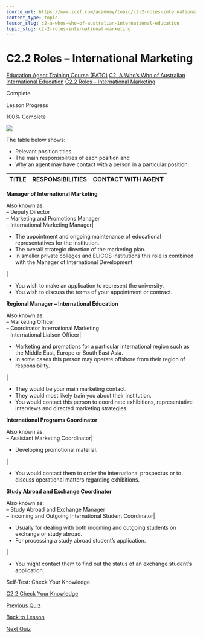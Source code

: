 ```yaml
---
source_url: https://www.icef.com/academy/topic/c2-2-roles-international-marketing/
content_type: topic
lesson_slug: c2-a-whos-who-of-australian-international-education
topic_slug: c2-2-roles-international-marketing
---
```


# C2.2 Roles – International Marketing

[Education Agent Training Course (EATC)](https://www.icef.com/academy/courses/education-agent-training-course-eatc/) [C2. A Who’s Who of Australian International Education](https://www.icef.com/academy/lessons/c2-a-whos-who-of-australian-international-education/) [C2.2 Roles – International Marketing](https://www.icef.com/academy/topic/c2-2-roles-international-marketing/)

Complete

Lesson Progress 

100% Complete 

![](https://www.icef.com/academy/wp-content/uploads/2022/09/smartworks-coworking-cW4lLTavU80-unsplash-1024x576.jpg)

The table below shows:

  * Relevant position titles
  * The main responsibilities of each position and
  * Why an agent may have contact with a person in a particular position.

**TITLE**| **RESPONSIBILITIES**| **CONTACT WITH AGENT**  
---|---|---  
**Manager of International Marketing**  
  
Also known as:  
– Deputy Director  
– Marketing and Promotions Manager  
– International Marketing Manager| 

  * The appointment and ongoing maintenance of educational representatives for the institution.
  * The overall strategic direction of the marketing plan.
  * In smaller private colleges and ELICOS institutions this role is combined with the Manager of International Development

| 

  * You wish to make an application to represent the university.
  * You wish to discuss the terms of your appointment or contract.

  
**Regional Manager – International Education**  
  
Also known as:  
– Marketing Officer  
– Coordinator International Marketing  
– International Liaison Officer| 

  * Marketing and promotions for a particular international region such as the Middle East, Europe or South East Asia.
  * In some cases this person may operate offshore from their region of responsibility.

| 

  * They would be your main marketing contact.
  * They would most likely train you about their institution.
  * You would contact this person to coordinate exhibitions, representative interviews and directed marketing strategies.

  
**International Programs Coordinator**  
  
Also known as:  
– Assistant Marketing Coordinator| 

  * Developing promotional material.

| 

  * You would contact them to order the international prospectus or to discuss operational matters regarding exhibitions.

  
**Study Abroad and Exchange Coordinator**  
  
Also known as:  
– Study Abroad and Exchange Manager  
– Incoming and Outgoing International Student Coordinator| 

  * Usually for dealing with both incoming and outgoing students on exchange or study abroad.
  * For processing a study abroad student’s application.

| 

  * You might contact them to find out the status of an exchange student’s application.

  
  
Self-Test: Check Your Knowledge

[ C2.2 Check Your Knowledge ](https://www.icef.com/academy/quizzes/c2-2-check-your-knowledge-2/)

[ Previous Quiz ](https://www.icef.com/academy/quizzes/c2-1-check-your-knowledge-2/)

[Back to Lesson](https://www.icef.com/academy/lessons/c2-a-whos-who-of-australian-international-education/)

[ Next Quiz ](https://www.icef.com/academy/quizzes/c2-2-check-your-knowledge-2/)
